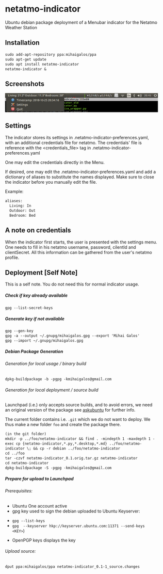 # netatmo-indicator
Ubuntu debian package deployment of a Menubar indicator for the Netatmo Weather Station

## Installation
```
sudo add-apt-repository ppa:mihaigalos/ppa
sudo apt-get update
sudo apt install netatmo-indicator
netatmo-indicator &
```

## Screenshots
![alt text](screenshots/netatmo-indicator-screenshot.png)



## Settings
The indicator stores its settings in .netatmo-indicator-preferences.yaml, with an additional credentials file
for netatmo. The credentials' file is reference with the <credentials_file> tag in .netatmo-indicator-preferences.yaml

One may edit the credentials directly in the Menu.

If desired, one may edit the .netatmo-indicator-preferences.yaml and add a dictionary of aliases to substitute the
names displayed. Make sure to close the indicator before you manually edit the file.

Example:
```
aliases:
  Living: In
  Outdoor: Out
  Bedroom: Bed
```

## A note on credentials
When the indicator first starts, the user is presented with the settings menu. One needs to fill in his netatmo username, password, cilentId and clientSecret. All this information can be gathered from the user's netatmo profile.

## Deployment [Self Note]
This is a self note. You do not need this for normal indicator usage.
##### Check if key already available
`gpg --list-secret-keys`

##### Generate key if not available
```
gpg --gen-key
gpg -a --output ~/.gnupg/mihaigalos.gpg --export 'Mihai Galos'
gpg --import ~/.gnupg/mihaigalos.gpg
```

##### Debian Package Generation
###### Generation for local usage / binary build
`dpkg-buildpackage -b -pgpg -kmihaigalos@gmail.com`

###### Generation for local deployment / source build
Launchpad (i.e.) only accepts source builds, and to avoid errors, we need an original version of the package see [askubuntu](https://askubuntu.com/questions/1087569/deploying-own-debian-package-to-launchpad) for further info.

The current folder contains i.e. `.git` which we do not want to deploy. We thus make a new folder `foo` and create the package there.

```
(in the git folder)
mkdir -p ../foo/netatmo-indicator && find . -mindepth 1 -maxdepth 1 -exec cp {netatmo-indicator,*.py,*.desktop,*.md} ../foo/netatmo-indicator \; && cp -r debian ../foo/netatmo-indicator
cd ../foo
tar -czvf netatmo-indicator_0.1.orig.tar.gz netatmo-indicator
cd netatmo-indicator
dpkg-buildpackage -S -pgpg -kmihaigalos@gmail.com
```

##### Prepare for upload to Launchpad
###### Prerequisites:
* Ubuntu One account active
* gpg key used to sign the debian uploaded to Ubuntu Keyserver:
 - `gpg --list-keys`
 - `gpg  --keyserver hkp://keyserver.ubuntu.com:11371 --send-keys <KEY>`)
* OpenPGP keys displays the key

###### Upload source:
`dput ppa:mihaigalos/ppa netatmo-indicator_0.1-1_source.changes`
